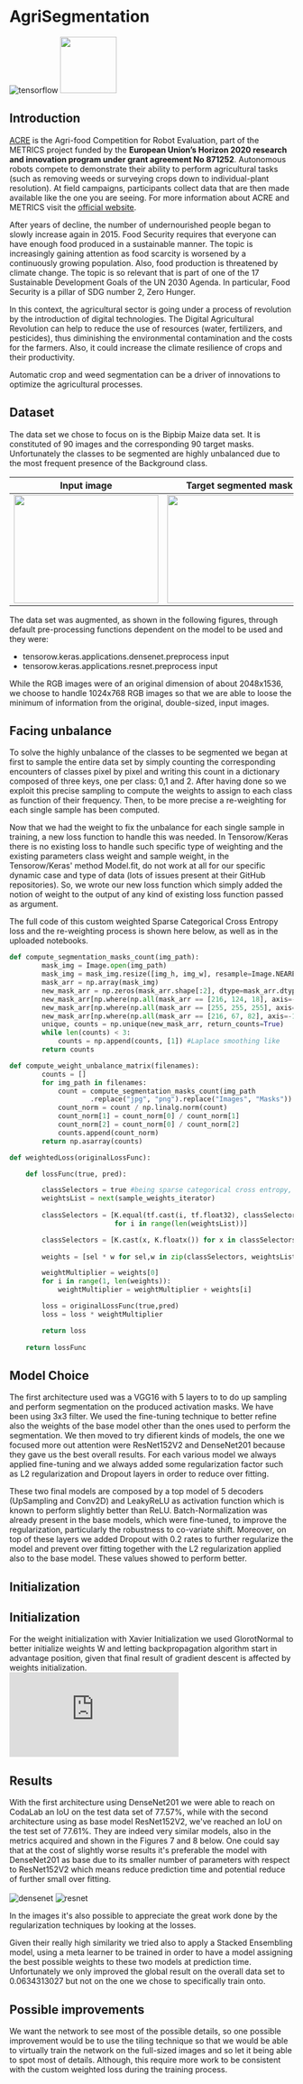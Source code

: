 # AgriSegmentation
![tensorflow](https://aleen42.github.io/badges/src/tensorflow.svg) <img src="https://github.com/ec-jrc/COVID-19/blob/master/logo_ce-en-quadri_JRC-01.png?raw=true" height="100" width="100"/>

## Introduction
[ACRE](https://competitions.codalab.org/competitions/27176) is the Agri-food Competition for Robot Evaluation, part of the METRICS project funded by the <b>European Union’s Horizon 2020 research and innovation program under grant agreement No 871252</b>. Autonomous robots compete to demonstrate their ability to perform agricultural tasks (such as removing weeds or surveying crops down to individual-plant resolution). At field campaigns, participants collect data that are then made available like the one you are seeing. For more information about ACRE and METRICS visit the [official website](https://metricsproject.eu/agri-food/).

After years of decline, the number of undernourished people began to slowly increase again in 2015. Food Security requires that everyone can have enough food produced in a sustainable manner. The topic is increasingly gaining attention as food scarcity is worsened by a continuously growing population. Also, food production is threatened by climate change. The topic is so relevant that is part of one of the 17 Sustainable Development Goals of the UN 2030 Agenda. In particular, Food Security is a pillar of SDG number 2, Zero Hunger.

In this context, the agricultural sector is going under a process of revolution by the introduction of digital technologies. The Digital Agricultural Revolution can help to reduce the use of resources (water, fertilizers, and pesticides), thus diminishing the environmental contamination and the costs for the farmers. Also, it could increase the climate resilience of crops and their productivity.

Automatic crop and weed segmentation can be a driver of innovations to optimize the agricultural processes.

## Dataset
The data set we chose to focus on is the Bipbip Maize data set. It is constituted of 90 images and the corresponding
90 target masks. Unfortunately the classes to be segmented are highly unbalanced due to the most frequent presence
of the Background class.

Input image             |  Target segmented mask
:-------------------------:|:-------------------------:
<img src="/Dataset/Training/Bipbip/Mais/Images/Bipbip_mais_im_01391.jpg" width="256" height="192">  |  <img src="/Dataset/Training/Bipbip/Mais/Masks/Bipbip_mais_im_01391.png" width="256" height="192">

The data set was augmented, as shown in the following figures, through default pre-processing functions dependent
on the model to be used and they were:
- tensorow.keras.applications.densenet.preprocess input
- tensorow.keras.applications.resnet.preprocess input

While the RGB images were of an original dimension of about 2048x1536, we choose to handle 1024x768 RGB
images so that we are able to loose the minimum of information from the original, double-sized, input images.

## Facing unbalance
To solve the highly unbalance of the classes to be segmented we began at first to sample the entire data set by
simply counting the corresponding encounters of classes pixel by pixel and writing this count in a dictionary
composed of three keys, one per class: 0,1 and 2. After having done so we exploit this precise sampling to
compute the weights to assign to each class as function of their frequency.
Then, to be more precise a re-weighting for each single sample has been computed.

Now that we had the weight to fix the unbalance for each single sample in training, a new loss function to
handle this was needed. In Tensorow/Keras there is no existing loss to handle such specific type of weighting and the existing
parameters class weight and sample weight, in the Tensorow/Keras' method Model.fit, do not work at all for our
specific dynamic case and type of data (lots of issues present at their GitHub repositories). So, we wrote our new
loss function which simply added the notion of weight to the output of any kind of existing loss function passed
as argument.

The full code of this custom weighted Sparse Categorical Cross Entropy loss and the re-weighting process is shown here below, as well as in the uploaded notebooks.

```python
def compute_segmentation_masks_count(img_path):
        mask_img = Image.open(img_path)
        mask_img = mask_img.resize([img_h, img_w], resample=Image.NEAREST)
        mask_arr = np.array(mask_img)
        new_mask_arr = np.zeros(mask_arr.shape[:2], dtype=mask_arr.dtype)
        new_mask_arr[np.where(np.all(mask_arr == [216, 124, 18], axis=-1))] = 0
        new_mask_arr[np.where(np.all(mask_arr == [255, 255, 255], axis=-1))] = 1
        new_mask_arr[np.where(np.all(mask_arr == [216, 67, 82], axis=-1))] = 2
        unique, counts = np.unique(new_mask_arr, return_counts=True)
        while len(counts) < 3:
            counts = np.append(counts, [1]) #Laplace smoothing like
        return counts

def compute_weight_unbalance_matrix(filenames):
        counts = []
        for img_path in filenames:
            count = compute_segmentation_masks_count(img_path
                    .replace("jpg", "png").replace("Images", "Masks"))
            count_norm = count / np.linalg.norm(count)
            count_norm[1] = count_norm[0] / count_norm[1]
            count_norm[2] = count_norm[0] / count_norm[2]
            counts.append(count_norm)
        return np.asarray(counts)

def weightedLoss(originalLossFunc):

    def lossFunc(true, pred):

        classSelectors = true #being sparse categorical cross entropy, no argmax here
        weightsList = next(sample_weights_iterator)
        
        classSelectors = [K.equal(tf.cast(i, tf.float32), classSelectors) 
                          for i in range(len(weightsList))]

        classSelectors = [K.cast(x, K.floatx()) for x in classSelectors]
        
        weights = [sel * w for sel,w in zip(classSelectors, weightsList)] 

        weightMultiplier = weights[0]
        for i in range(1, len(weights)):
            weightMultiplier = weightMultiplier + weights[i]

        loss = originalLossFunc(true,pred) 
        loss = loss * weightMultiplier

        return loss
        
    return lossFunc
```

## Model Choice
The first architecture used was a VGG16 with 5 layers to to do up sampling and perform segmentation on the
produced activation masks. We have been using 3x3 filter. We used the fine-tuning technique to better refine also
the weights of the base model other than the ones used to perform the segmentation.
We then moved to try difierent kinds of models, the one we focused more out attention were ResNet152V2 and
DenseNet201 because they gave us the best overall results.
For each various model we always applied fine-tuning and we always added some regularization factor such as L2
regularization and Dropout layers in order to reduce over fitting.

These two final models are composed by a top model of 5 decoders (UpSampling and Conv2D) and LeakyReLU
as activation function which is known to perform slightly better than ReLU. Batch-Normalization was already
present in the base models, which were fine-tuned, to improve the regularization, particularly the robustness to
co-variate shift.
Moreover, on top of these layers we added Dropout with 0.2 rates to further regularize the model and prevent over
fitting together with the L2 regularization applied also to the base model. These values showed to perform better.

## Initialization
## Initialization
For the weight initialization with Xavier Initialization we used GlorotNormal to better initialize weights W and
letting backpropagation algorithm start in advantage position, given that final result of gradient descent is affected
by weights initialization.<br>
![equation](https://latex.codecogs.com/gif.latex?W%20%5Csim%20%5Cmathcal%7BN%7D%5Cleft%28%5Cmu%3D0%2C%5C%2C%20%5C%3B%5Csigma%5E%7B2%7D%3D%5Cfrac%7B2%7D%7BN_%7Bin%7D%20&plus;%20N_%7Bout%7D%7D%5Cright%29)

## Results
With the first architecture using DenseNet201 we were able to reach on CodaLab an IoU on the test data set of
77.57%, while with the second architecture using as base model ResNet152V2, we've reached an IoU on the test
set of 77.61%.
They are indeed very similar models, also in the metrics acquired and shown in the Figures 7 and 8 below. One
could say that at the cost of slightly worse results it's preferable the model with DenseNet201 as base due to its
smaller number of parameters with respect to ResNet152V2 which means reduce prediction time and potential
reduce of further small over fitting.<br><br>
![densenet](/results/densenet.png)
![resnet](/results/resnet.png)

In the images it's also possible to appreciate the great work done by the regularization techniques by looking at
the losses.

Given their really high similarity we tried also to apply a Stacked Ensembling model, using a meta learner to
be trained in order to have a model assigning the best possible weights to these two models at prediction time.
Unfortunately we only improved the global result on the overall data set to 0.0634313027 but not on the one we
chose to specifically train onto.

## Possible improvements
We want the network to see most of the possible details, so one possible improvement would be to use the tiling
technique so that we would be able to virtually train the network on the full-sized images and so let it being able
to spot most of details. Although, this require more work to be consistent with the custom weighted loss during
the training process.
